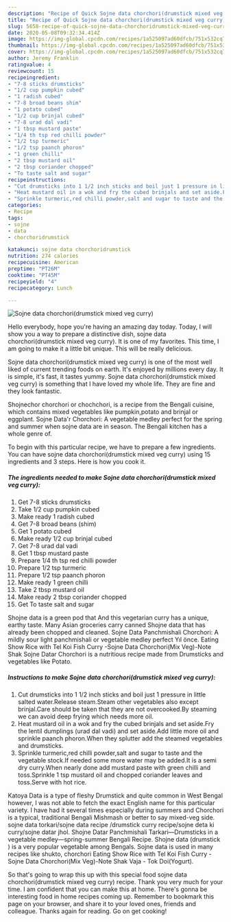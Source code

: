 ```yaml
---
description: "Recipe of Quick Sojne data chorchori(drumstick mixed veg curry)"
title: "Recipe of Quick Sojne data chorchori(drumstick mixed veg curry)"
slug: 5658-recipe-of-quick-sojne-data-chorchoridrumstick-mixed-veg-curry
date: 2020-05-08T09:32:34.414Z
image: https://img-global.cpcdn.com/recipes/1a525097ad60dfcb/751x532cq70/sojne-data-chorchoridrumstick-mixed-veg-curry-recipe-main-photo.jpg
thumbnail: https://img-global.cpcdn.com/recipes/1a525097ad60dfcb/751x532cq70/sojne-data-chorchoridrumstick-mixed-veg-curry-recipe-main-photo.jpg
cover: https://img-global.cpcdn.com/recipes/1a525097ad60dfcb/751x532cq70/sojne-data-chorchoridrumstick-mixed-veg-curry-recipe-main-photo.jpg
author: Jeremy Franklin
ratingvalue: 4
reviewcount: 15
recipeingredient:
- "7-8 sticks drumsticks"
- "1/2 cup pumpkin cubed"
- "1 radish cubed"
- "7-8 broad beans shim"
- "1 potato cubed"
- "1/2 cup brinjal cubed"
- "7-8 urad dal vadi"
- "1 tbsp mustard paste"
- "1/4 th tsp red chilli powder"
- "1/2 tsp turmeric"
- "1/2 tsp paanch phoron"
- "1 green chilli"
- "2 tbsp mustard oil"
- "2 tbsp coriander chopped"
- "To taste salt and sugar"
recipeinstructions:
- "Cut drumsticks into 1 1/2 inch sticks and boil just 1 pressure in little salted water.Release steam.Steam other vegetables also except brinjal.Care should be taken that they are not overcooked.By steaming we can avoid deep frying which needs more oil."
- "Heat mustard oil in a wok and fry the cubed brinjals and set aside.Fry the lentil dumplings (urad dal vadi) and set aside.Add little more oil and sprinkle paanch phoron.When they splutter add the steamed vegetables and drumsticks."
- "Sprinkle turmeric,red chilli powder,salt and sugar to taste and the vegetable stock.If needed some more water may be added.It is a semi dry curry.When nearly done add mustard paste with green chilli and toss.Sprinkle 1 tsp mustard oil and chopped coriander leaves and toss.Serve with hot rice."
categories:
- Recipe
tags:
- sojne
- data
- chorchoridrumstick

katakunci: sojne data chorchoridrumstick 
nutrition: 274 calories
recipecuisine: American
preptime: "PT26M"
cooktime: "PT45M"
recipeyield: "4"
recipecategory: Lunch

---
```



![Sojne data chorchori(drumstick mixed veg curry)](https://img-global.cpcdn.com/recipes/1a525097ad60dfcb/751x532cq70/sojne-data-chorchoridrumstick-mixed-veg-curry-recipe-main-photo.jpg)

Hello everybody, hope you're having an amazing day today. Today, I will show you a way to prepare a distinctive dish, sojne data chorchori(drumstick mixed veg curry). It is one of my favorites. This time, I am going to make it a little bit unique. This will be really delicious.

Sojne data chorchori(drumstick mixed veg curry) is one of the most well liked of current trending foods on earth. It's enjoyed by millions every day. It is simple, it's fast, it tastes yummy. Sojne data chorchori(drumstick mixed veg curry) is something that I have loved my whole life. They are fine and they look fantastic.

Shojnechor chorchori or chochchori, is a recipe from the Bengali cuisine, which contains mixed vegetables like pumpkin,potato and brinjal or eggplant. Sojne Data&#39;r Chorchori: A vegetable medley perfect for the spring and summer when sojne data are in season. The Bengali kitchen has a whole genre of.


To begin with this particular recipe, we have to prepare a few ingredients. You can have sojne data chorchori(drumstick mixed veg curry) using 15 ingredients and 3 steps. Here is how you cook it.

<!--inarticleads1-->

##### The ingredients needed to make Sojne data chorchori(drumstick mixed veg curry):

1. Get 7-8 sticks drumsticks
1. Take 1/2 cup pumpkin cubed
1. Make ready 1 radish cubed
1. Get 7-8 broad beans (shim)
1. Get 1 potato cubed
1. Make ready 1/2 cup brinjal cubed
1. Get 7-8 urad dal vadi
1. Get 1 tbsp mustard paste
1. Prepare 1/4 th tsp red chilli powder
1. Prepare 1/2 tsp turmeric
1. Prepare 1/2 tsp paanch phoron
1. Make ready 1 green chilli
1. Take 2 tbsp mustard oil
1. Make ready 2 tbsp coriander chopped
1. Get To taste salt and sugar


Shojne data is a green pod that And this vegetarian curry has a unique, earthy taste. Many Asian groceries carry canned Shojne data that has already been chopped and cleaned. Sojne Data Panchmishali Chorchori: A mildly sour light panchmishali or vegetable medley perfect Yıl önce. Eating Show Rice with Tel Koi Fish Curry -Sojne Data Chorchori(Mix Veg)-Note Shak Sojne Datar Chorchori is a nutritious recipe made from Drumsticks and vegetables like Potato. 

<!--inarticleads2-->

##### Instructions to make Sojne data chorchori(drumstick mixed veg curry):

1. Cut drumsticks into 1 1/2 inch sticks and boil just 1 pressure in little salted water.Release steam.Steam other vegetables also except brinjal.Care should be taken that they are not overcooked.By steaming we can avoid deep frying which needs more oil.
1. Heat mustard oil in a wok and fry the cubed brinjals and set aside.Fry the lentil dumplings (urad dal vadi) and set aside.Add little more oil and sprinkle paanch phoron.When they splutter add the steamed vegetables and drumsticks.
1. Sprinkle turmeric,red chilli powder,salt and sugar to taste and the vegetable stock.If needed some more water may be added.It is a semi dry curry.When nearly done add mustard paste with green chilli and toss.Sprinkle 1 tsp mustard oil and chopped coriander leaves and toss.Serve with hot rice.


Katoya Data is a type of fleshy Drumstick and quite common in West Bengal however, I was not able to fetch the exact English name for this particular variety. I have had it several times especially during summers and Chorchori is a typical, traditional Bengali Mishmash or better to say mixed-veg side. sojne data torkari/sojne data recipe /drumstick curry recipe/sojne deta ki curry/sojne datar jhol. Shojne Datar Panchmishali Tarkari—Drumsticks in a vegetable medley—spring-summer Bengali Recipe. Shojne data (drumstick ) is a very popular vegetable among Bengals. Sojne data is used in many recipes like shukto, chorchori Eating Show Rice with Tel Koi Fish Curry -Sojne Data Chorchori(Mix Veg)-Note Shak Vaja - Tok Doi(Yogurt). 

So that's going to wrap this up with this special food sojne data chorchori(drumstick mixed veg curry) recipe. Thank you very much for your time. I am confident that you can make this at home. There's gonna be interesting food in home recipes coming up. Remember to bookmark this page on your browser, and share it to your loved ones, friends and colleague. Thanks again for reading. Go on get cooking!

